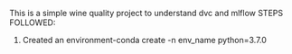 This is a simple wine quality project to understand dvc and mlflow 
STEPS FOLLOWED:
1. Created an environment-conda create -n env_name python=3.7.0
